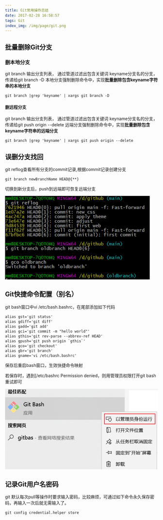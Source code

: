```yaml
---
title: Git常用操作总结
date: 2017-02-28 16:58:57
tags: Git
index_img: /img/page/git.png
---
```


## 批量删除Git分支

### 删本地分支

git branch 输出分支列表， 通过管道过滤出包含关键词 keyname分支名的分支，传递给git branch -D 本地分支强制删除命令中，实现**批量删除包含keyname字符串的本地分支**

```
git branch |grep 'keyname' | xargs git branch -D
```

#### 删远程分支

git branch 输出分支列表， 通过管道过滤出包含关键词 keyname分支名的分支，传递给git push origin --delete 远端分支强制删除命令中，实现**批量删除包含keyname字符串的远端分支**

```
git branch |grep 'keyname' | xargs git push origin --delete
```

## 误删分支找回

git reflog查看所有分支的commit记录,根据commit记录创建分支

```
git branch newBranchName HEAD@{**}
```

切换到新分支后，push到远端即可恢复远端分支

![找回分支](/img/findback-branch.png)

## Git快捷命令配置（别名）

git bash窗口中vi /etc/bash.bashrc，在尾部添加如下代码

```
alias gst='git status'
alias gdiff='git diff'
alias gadd='git add'
alias gci='git commit -m "hello world"'
alias gthis='git rev-parse --abbrev-ref HEAD'
alias gpush='git push origin `gthis`'
alias gco='git checkout'
alias gbr='git branch'
alias gname='vi /etc/bash.bashrc'
```

保存后重启bash窗口，生效快捷命令映射

若保存时，遇到[/etc/bashrc Permission denied，则用管理员权限打开git bash重试即可

![管理员权限运行bash](/img/bash-run.png)

## 记录Git用户名密码

git 默认每次pull等操作时要求输入密码，比较麻烦，可通过如下命令永久保存密码，再输入一次后就无需输入了。

```
git config credential.helper store
```




